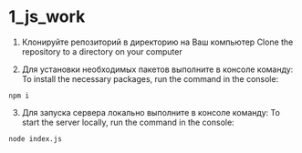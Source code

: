 # 1_js_work

1. Клонируйте репозиторий в директорию на Ваш компьютер
   Clone the repository to a directory on your computer
   
3. Для установки необходимых пакетов выполните в консоле команду:
   To install the necessary packages, run the command in the console:

```
npm i
```

3. Для запуска сервера локально выполните в консоле команду:
   To start the server locally, run the command in the console:

```
node index.js
```
